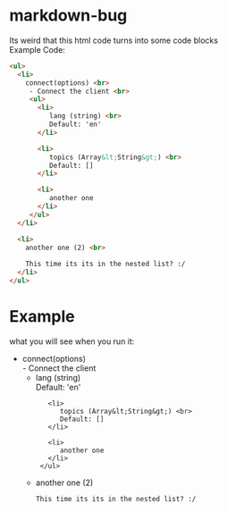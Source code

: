 # markdown-bug

Its weird that this html code turns into some code blocks <br>
Example Code:

```html
<ul>
  <li>
    connect(options) <br>
     - Connect the client <br>
     <ul>
       <li>
          lang (string) <br>
          Default: 'en'
       </li>

       <li>
          topics (Array&lt;String&gt;) <br>
          Default: []
       </li>

       <li>
          another one
       </li>
     </ul>
  </li>

  <li>
    another one (2) <br>
    
    This time its its in the nested list? :/
  </li>
</ul>
```

# Example

what you will see when you run it:

<ul>
  <li>
    connect(options) <br>
     - Connect the client <br>
     <ul>
       <li>
          lang (string) <br>
          Default: 'en'
       </li>

       <li>
          topics (Array&lt;String&gt;) <br>
          Default: []
       </li>

       <li>
          another one
       </li>
     </ul>
  </li>

  <li>
    another one (2) <br>
    
    This time its its in the nested list? :/
  </li>
</ul>
